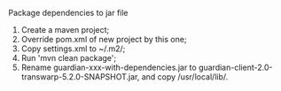 Package dependencies to jar file
1. Create a maven project;
2. Override pom.xml of new project by this one;
3. Copy settings.xml to ~/.m2/;
4. Run 'mvn clean package';
5. Rename guardian-xxx-with-dependencies.jar to guardian-client-2.0-transwarp-5.2.0-SNAPSHOT.jar, and copy /usr/local/lib/.